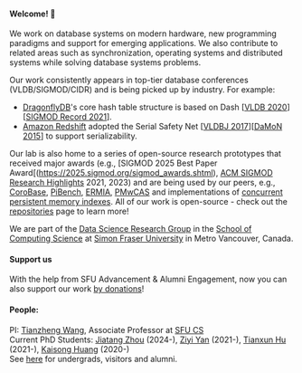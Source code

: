 

#### Welcome! 👋

We work on database systems on modern hardware, new programming paradigms and support for emerging applications. We also contribute to related areas such as synchronization, operating systems and distributed systems while solving database systems problems. 

Our work consistently appears in top-tier database conferences (VLDB/SIGMOD/CIDR) and is being picked up by industry. For example:
- [DragonflyDB](https://dragonflydb.io/)'s core hash table structure is based on Dash [[VLDB 2020](http://www.vldb.org/pvldb/vol13/p1147-lu.pdf)][[SIGMOD Record 2021](https://sigmodrecord.org/publications/sigmodRecord/2103/pdfs/22_sdh-lu.pdf)].
- [Amazon Redshift](https://aws.amazon.com/pm/redshift/) adopted the Serial Safety Net [[VLDBJ 2017](https://link.springer.com/article/10.1007/s00778-017-0463-8)][[DaMoN 2015](https://dl.acm.org/doi/10.1145/2771937.2771949)] to support serializability.

Our lab is also home to a series of open-source research prototypes that received major awards (e.g., [SIGMOD 2025 Best Paper Award[(https://2025.sigmod.org/sigmod_awards.shtml), [ACM SIGMOD Research Highlights](https://sigmod.org/sigmod-awards/sigmod-research-highlights/) 2021, 2023) and are being used by our peers, e.g., [CoroBase](https://github.com/sfu-dis/corobase), [PiBench](https://github.com/sfu-dis/pibench), [ERMIA](https://github.com/sfu-dis/ermia), [PMwCAS](https://github.com/microsoft/pmwcas) and implementations of [concurrent persistent memory indexes](https://github.com/sfu-dis/pibench-ep2). All of our work is open-source - check out the [repositories](https://github.com/orgs/sfu-dis/repositories) page to learn more! 

We are part of the [Data Science Research Group](https://data.cs.sfu.ca) in the [School of Computing Science](https://www.sfu.ca/computing.html) at [Simon Fraser University](https://www.sfu.ca/) in Metro Vancouver, Canada. 

#### Support us
With the help from SFU Advancement & Alumni Engagement, now you can also support our work [by donations](https://donate.sfu.ca/page/163375/donate/1?transaction.dirgift=Data-Intensive%20Systems%20Lab&transaction.othamt2=DATAINTLAB&_gl=1*1mt0j7w*_gcl_au*MjA0NjMyMzQ4Mi4xNzQxMTI3MjA3*_ga*MTQ5OTQzODAyLjE2Njc1MzY1MDY.*_ga_R4BCVYL1QF*MTc0NTA1NDA2MC4zMDMuMS4xNzQ1MDU0NzMxLjQ4LjAuMA..)! 

#### People:

PI: [Tianzheng Wang](https://www.cs.sfu.ca/~tzwang), Associate Professor at [SFU CS](https://www.cs.sfu.ca) <br>
Current PhD Students: [Jiatang Zhou](https://jiatangz.github.io/) (2024-), [Ziyi Yan](https://ziyi-yan.github.io/) (2021-), [Tianxun Hu](https://laoawilliam.github.io/) (2021-), [Kaisong Huang](https://kaisonghuang.github.io/) (2020-) <br>
See [here](https://www.cs.sfu.ca/~tzwang/students.html) for undergrads, visitors and alumni.
